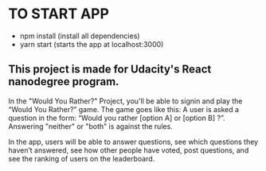 # TO START APP
   - npm install (install all dependencies)
   - yarn start (starts the app at localhost:3000)

## This project is made for Udacity's React nanodegree program.

In the "Would You Rather?" Project, you'll be able to signin and play the “Would You Rather?” game. The game goes like this: A user is asked a question in the form: “Would you rather [option A] or [option B] ?”. Answering "neither" or "both" is against the rules.

In the app, users will be able to answer questions, see which questions they haven’t answered, see how other people have voted, post questions, and see the ranking of users on the leaderboard.


